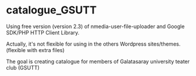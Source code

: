 catalogue_GSUTT
===============

Using free version (version 2.3) of nmedia-user-file-uploader  and Google SDK/PHP HTTP Client Library.

Actually, it's not flexible for using in the others Wordpress sites/themes. (flexible with extra files)

The goal is creating catalogue for members of Galatasaray university teater club (GSUTT) 
